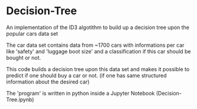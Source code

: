 # Decision-Tree
An implementation of the ID3 algotithm to build up a decision tree upon the popular cars data set

The car data set contains data from ~1700 cars with informations per car like 'safety' and 'luggage boot size' and a 
classification if this car should be bought or not.

This code builds a decision tree upon this data set and makes it possible to predict if one should buy a car or not. (if one has
same structured information about the desired car)

The 'program' is written in python inside a Jupyter Notebook (Decision-Tree.ipynb)

